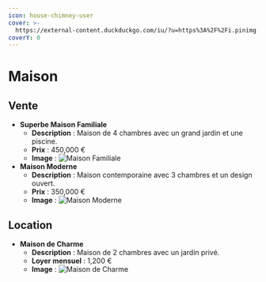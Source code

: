```yaml
---
icon: house-chimney-user
cover: >-
  https://external-content.duckduckgo.com/iu/?u=https%3A%2F%2Fi.pinimg.com%2Foriginals%2F0b%2Fb9%2F3b%2F0bb93b3e13c570bd090356b6804f8196.png&f=1&nofb=1&ipt=4c44ac0c5a6d9c3db87a9138435b0800a04e4874c305ecefbebf0e7ab7d0c952&ipo=images
coverY: 0
---
```


# Maison

## Vente

* **Superbe Maison Familiale**
  * **Description** : Maison de 4 chambres avec un grand jardin et une piscine.
  * **Prix** : 450,000 €
  * **Image** : ![Maison Familiale](https://github.com/Jefedi/ImmoWiki/blob/main/assets/maison_familiale.jpg)
* **Maison Moderne**
  * **Description** : Maison contemporaine avec 3 chambres et un design ouvert.
  * **Prix** : 350,000 €
  * **Image** : ![Maison Moderne](https://github.com/Jefedi/ImmoWiki/blob/main/assets/maison_moderne.jpg)

## Location

* **Maison de Charme**
  * **Description** : Maison de 2 chambres avec un jardin privé.
  * **Loyer mensuel** : 1,200 €
  * **Image** : ![Maison de Charme](https://github.com/Jefedi/ImmoWiki/blob/main/assets/maison_charme.jpg)
